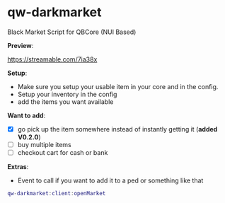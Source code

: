 # qw-darkmarket

Black Market Script for QBCore (NUI Based)

**Preview**:

https://streamable.com/7ia38x

**Setup**:

- Make sure you setup your usable item in your core and in the config.
- Setup your inventory in the config
- add the items you want available

**Want to add**:

- [x] go pick up the item somewhere instead of instantly getting it (**added V0.2.0**)
- [ ] buy multiple items
- [ ] checkout cart for cash or bank

**Extras**:

- Event to call if you want to add it to a ped or something like that

```lua
qw-darkmarket:client:openMarket
```

